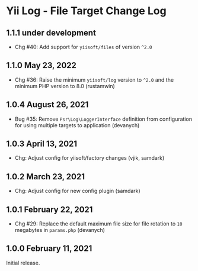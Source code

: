# Yii Log - File Target Change Log

## 1.1.1 under development

- Chg #40: Add support for `yiisoft/files` of version `^2.0`

## 1.1.0 May 23, 2022

- Chg #36: Raise the minimum `yiisoft/log` version to `^2.0` and the minimum PHP version to 8.0 (rustamwin)

## 1.0.4 August 26, 2021

- Bug #35: Remove `Psr\Log\LoggerInterface` definition from configuration for using multiple targets to application (devanych)

## 1.0.3 April 13, 2021

- Chg: Adjust config for yiisoft/factory changes (vjik, samdark)

## 1.0.2 March 23, 2021

- Chg: Adjust config for new config plugin (samdark)

## 1.0.1 February 22, 2021

- Chg #29: Replace the default maximum file size for file rotation to `10` megabytes in `params.php` (devanych)

## 1.0.0 February 11, 2021

Initial release.
